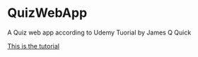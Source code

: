 # QuizWebApp
A Quiz web app according to Udemy Tuorial by James Q Quick

<a href="https://www.udemy.com/course/build-a-quiz-app-with-html-css-and-javascript/">This is the tutorial</a>
